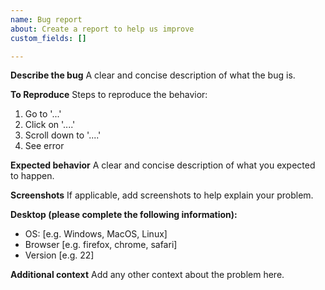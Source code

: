 ```yaml
---
name: Bug report
about: Create a report to help us improve
custom_fields: []

---
```


**Describe the bug**
A clear and concise description of what the bug is.

**To Reproduce**
Steps to reproduce the behavior:
1. Go to '...'
2. Click on '....'
3. Scroll down to '....'
4. See error

**Expected behavior**
A clear and concise description of what you expected to happen.

**Screenshots**
If applicable, add screenshots to help explain your problem.

**Desktop (please complete the following information):**
 - OS: [e.g. Windows, MacOS, Linux]
 - Browser [e.g. firefox, chrome, safari]
 - Version [e.g. 22]

**Additional context**
Add any other context about the problem here.
